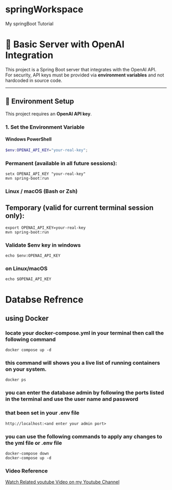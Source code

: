 # springWorkspace
My springBoot Tutorial

# 🛒 Basic Server with OpenAI Integration

This project is a Spring Boot server that integrates with the OpenAI API.  
For security, API keys must be provided via **environment variables** and not hardcoded in source code.

---

## 🔑 Environment Setup

This project requires an **OpenAI API key**.

### 1. Set the Environment Variable

#### Windows PowerShell
```powershell
$env:OPENAI_API_KEY="your-real-key"; 
```
### Permanent (available in all future sessions):
```
setx OPENAI_API_KEY "your-real-key"
mvn spring-boot:run
```

### Linux / macOS (Bash or Zsh)

## Temporary (valid for current terminal session only):

```
export OPENAI_API_KEY=your-real-key
mvn spring-boot:run

```

### Validate $env key in windows

```
echo $env:OPENAI_API_KEY
```
### on Linux/macOS

```
echo $OPENAI_API_KEY
```

# Databse Refrence
## using Docker
### locate your docker-compose.yml in your terminal then call the following command
```
docker compose up -d
```
### this command will shows you a live list of running containers on your system.
```
docker ps
```
### you can enter the database admin by following the ports listed in the terminal and use the user name and password 
### that been set in your .env file
```
http://localhost:<and enter your admin port>
```

### you can use the following commands to apply any changes to the yml file or .env file
```
docker-compose down
docker-compose up -d
```
### Video Reference
[Watch Related youtube Video on my Youtube Channel](https://youtu.be/kgkd7eFV5ww?si=WU5vHE98GX9Nb9QU)